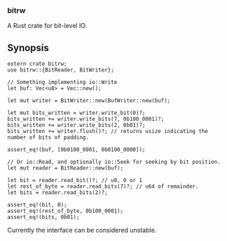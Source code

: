 ### bitrw

A Rust crate for bit-level IO.

## Synopsis

    extern crate bitrw;
    use bitrw::{BitReader, BitWriter};

    // Something implementing io::Write
  	let buf: Vec<u8> = Vec::new();

    let mut writer = BitWriter::new(BufWriter::new(buf);

    let mut bits_written = writer.write_bit(0)?;
    bits_written += writer.write_bits(7, 0b100_0001)?;
    bits_written += writer.write_bits(2, 0b01)?;
    bits_written += writer.flush()?; // returns usize indicating the number of bits of padding.

    assert_eq!(buf, [0b0100_0001, 0b0100_0000]);

    // Or io::Read, and optionally io::Seek for seeking by bit position.
    let mut reader = BitReader::new(buf);

    let bit = reader.read_bit()?; // u8, 0 or 1
    let rest_of_byte = reader.read_bits(7)?; // u64 of remainder.
    let bits = reader.read_bits(2)?;

    assert_eq!(bit, 0);
    assert_eq!(rest_of_byte, 0b100_0001);
    assert_eq!(bits, 0b01);


Currently the interface can be considered unstable.
